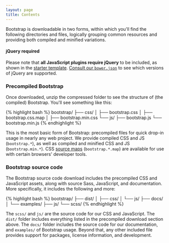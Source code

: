 ```yaml
---
layout: page
title: Contents
---
```


Bootstrap is downloadable in two forms, within which you'll find the following directories and files, logically grouping common resources and providing both compiled and minified variations.

<div class="bs-callout bs-callout-warning" id="jquery-required">
  <h4>jQuery required</h4>
  <p>Please note that <strong>all JavaScript plugins require jQuery</strong> to be included, as shown in the <a href="#template">starter template</a>. <a href="{{ site.repo }}/blob/v{{ site.current_version }}/bower.json">Consult our <code>bower.json</code></a> to see which versions of jQuery are supported.</p>
</div>

### Precompiled Bootstrap

Once downloaded, unzip the compressed folder to see the structure of (the compiled) Bootstrap. You'll see something like this:

<!-- NOTE: This info is intentionally duplicated in the README. Copy any changes made here over to the README too. -->

{% highlight bash %}
bootstrap/
├── css/
│   ├── bootstrap.css
│   ├── bootstrap.css.map
│   ├── bootstrap.min.css
└── js/
    ├── bootstrap.js
    └── bootstrap.min.js
{% endhighlight %}

This is the most basic form of Bootstrap: precompiled files for quick drop-in usage in nearly any web project. We provide compiled CSS and JS (`bootstrap.*`), as well as compiled and minified CSS and JS (`bootstrap.min.*`). CSS [source maps](https://developers.google.com/chrome-developer-tools/docs/css-preprocessors) (`bootstrap.*.map`) are available for use with certain browsers' developer tools.

### Bootstrap source code

The Bootstrap source code download includes the precompiled CSS and JavaScript assets, along with source Sass, JavaScript, and documentation. More specifically, it includes the following and more:

{% highlight bash %}
bootstrap/
├── dist/
│   ├── css/
│   └── js/
├── docs/
│   └── examples/
├── js/
└── scss/
{% endhighlight %}

The `scss/` and `js/` are the source code for our CSS and JavaScript. The `dist/` folder includes everything listed in the precompiled download section above. The `docs/` folder includes the source code for our documentation, and `examples/` of Bootstrap usage. Beyond that, any other included file provides support for packages, license information, and development.
